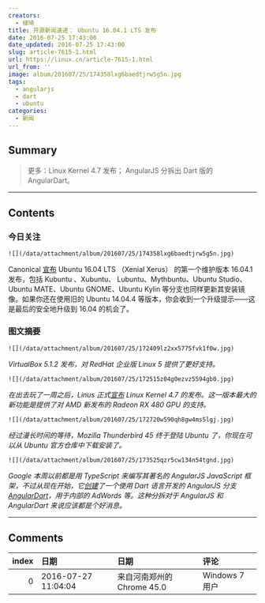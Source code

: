 ```yaml
---
creators:
  - 棣琦
title: 开源新闻速递： Ubuntu 16.04.1 LTS 发布
date: 2016-07-25 17:43:00
date_updated: 2016-07-25 17:43:00
slug: article-7615-1.html
url: https://linux.cn/article-7615-1.html
url_from: ''
image: album/201607/25/174358lxg6baedtjrw5g5n.jpg
tags:
  - angularjs
  - dart
  - ubuntu
categories:
  - 新闻
---
```


## Summary

> 更多：Linux Kernel 4.7 发布；
> AngularJS 分拆出 Dart 版的 AngularDart。

***

<!-- more -->

## Contents

### 今日关注

`![](/data/attachment/album/201607/25/174358lxg6baedtjrw5g5n.jpg)`

Canonical [宣布](http://ubuntu-news.org/2016/07/21/ubuntu-16-04-1-lts-released/) Ubuntu 16.04 LTS （Xenial Xerus） 的第一个维护版本 16.04.1 发布，包括 Kubuntu 、Xubuntu、 Lubuntu、Mythbuntu、Ubuntu Studio、Ubuntu MATE、Ubuntu GNOME、Ubuntu Kylin 等分支也同样更新其安装镜像。如果你还在使用旧的 Ubuntu 14.04.4 等版本，你会收到一个升级提示——这是最后的安全地升级到 16.04 的机会了。

### 图文摘要

`![](/data/attachment/album/201607/25/172409lz2xx5775fvk1f0w.jpg)`

*VirtualBox 5.1.2 发布，对 RedHat 企业版 Linux 5 提供了更好支持。*

`![](/data/attachment/album/201607/25/172515z04g0ezvz5594gb0.jpg)`

*在出去玩了一周之后，Linus 正式[宣布](http://lkml.iu.edu/hypermail/linux/kernel/1607.3/00150.html) Linux Kernel 4.7 的发布。这一版本最大的新功能是提供了对 AMD 新发布的 Radeon RX 480 GPU 的支持。*

`![](/data/attachment/album/201607/25/172720w590qh8gw4ms5lgj.jpg)`

*经过漫长时间的等待，Mozilla Thunderbird 45 终于登陆 Ubuntu 了，你现在可以从 Ubuntu 官方仓库中下载安装了。*

`![](/data/attachment/album/201607/25/173525qzr5cw134n54tgnd.jpg)`

*Google 本周以前都是用 TypeScript 来编写其著名的 AngularJS JavaScript 框架，不过从现在开始，它[创建](http://news.dartlang.org/2016/07/angulardart-is-going-all-dart.html)了一个使用 Dart 语言开发的 AngularJS 分支 [AngularDart](https://github.com/dart-lang/angular2)，用于内部的 AdWords 等。这种分拆对于 AngularJS 和 AngularDart 来说应该都是个好消息。*

***

## Comments

|   index | 日期                | 日期                                      | 评论     |
|--------:|:--------------------|:------------------------------------------|:---------|
|       0 | 2016-07-27 11:04:04 | 来自河南郑州的 Chrome 45.0|Windows 7 用户 | 下载看看 |

